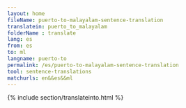 ```yaml
---
layout: home
fileName: puerto-to-malayalam-sentence-translation
translatein: puerto_to_malayalam
folderName : translate
lang: es
from: es
to: ml
langname: puerto-to
permalink: /es/puerto-to-malayalam-sentence-translation
tool: sentence-translations
matchurls: en&&es&&ml
---
```

{% include section/translateinto.html %}
